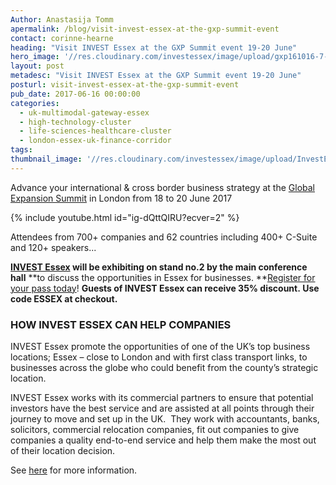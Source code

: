 ```yaml
---
Author: Anastasija Tomm
apermalink: /blog/visit-invest-essex-at-the-gxp-summit-event
contact: corinne-hearne
heading: "Visit INVEST Essex at the GXP Summit event 19-20 June"
hero_image: '//res.cloudinary.com/investessex/image/upload/gxp161016-7-min_1000.jpg'
layout: post
metadesc: "Visit INVEST Essex at the GXP Summit event 19-20 June"
posturl: visit-invest-essex-at-the-gxp-summit-event
pub_date: 2017-06-16 00:00:00
categories:
  - uk-multimodal-gateway-essex
  - high-technology-cluster
  - life-sciences-healthcare-cluster
  - london-essex-uk-finance-corridor
tags: 
thumbnail_image: '//res.cloudinary.com/investessex/image/upload/InvestEssex_Still_01_mini.jpg'
---
```

 
Advance your international & cross border business strategy at the [Global Expansion Summit](https://www.gxpsummit.com/) in London from 18 to 20 June 2017

{% include youtube.html id="ig-dQttQIRU?ecver=2" %}
 
Attendees from 700+ companies and 62 countries including 400+ C-Suite and 120+ speakers...  


**[INVEST Essex](http://investessex.co.uk/) will be exhibiting on stand no.2 by the main conference hall** **to discuss the opportunities in Essex for businesses. **[Register for your pass today](http://www.gxpsummit.com/visit/)! **Guests of INVEST Essex can receive 35% discount. Use code ESSEX at checkout.**

### HOW INVEST ESSEX CAN HELP COMPANIES

INVEST Essex promote the opportunities of one of the UK’s top business locations; Essex – close to London and with first class transport links, to businesses across the globe who could benefit from the county’s strategic location.

INVEST Essex works with its commercial partners to ensure that potential investors have the best service and are assisted at all points through their journey to move and set up in the UK.  They work with accountants, banks, solicitors, commercial relocation companies, fit out companies to give companies a quality end-to-end service and help them make the most out of their location decision.

See [here](http://investessex.co.uk/) for more information.